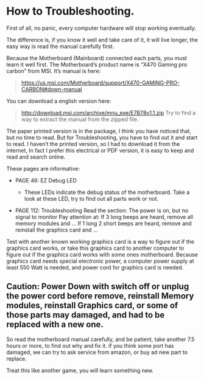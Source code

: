 # How to Troubleshooting.

First of all, no panic, every computer hardware will stop working eventually.

The difference is, if you know it well and take care of  it, it will live longer, the easy way is read the manual carefully first.

Because the Motherboard (Mainboard) connected each parts, you must learn it well first. The Motherboard’s product name is “X470 Gaming pro carbon” from MSI.  It’s manual is here: 
> https://us.msi.com/Motherboard/support/X470-GAMING-PRO-CARBON#down-manual

You can download a english version here:
> http://download.msi.com/archive/mnu_exe/E7B78v1.1.zip
Try to find a way  to extract the manual from the zipped file.

The paper printed version is in the package, I think you have noticed that, but no time to read.
But for Troubleshooting, you have to find out it and start to read.
I haven’t the printed version, so I had to download it from the internet, In fact I prefer this electrical or PDF version, it is easy to keep and read and search online.

These pages are informative:
- PAGE 46: EZ Debug LED
  - These LEDs indicate the debug status of the motherboard.
    Take a look at these LED, try to find out all parts work or not.

- PAGE 112: Troubleshooting
Read the section:
The power is on, but no signal to monitor
Pay attention at: 
If 3 long beeps are heard, remove all memory modules and ...
If 1 long 2 short beeps are heard, remove and reinstall the graphics card and ...

Test with another known working graphics card is a way to figure out if the graphics card works, or take this graphics card to another computer to figure out if the graphics card works with some ones motherboard. Because graphics card needs special electronic power, a computer power supply at least 550 Watt is needed, and power cord for graphics card is needed.

## Caution: Power Down with switch off or unplug the power cord before remove, reinstall Memory modules, reinstall Graphics card, or some of those parts may damaged, and had to be replaced with a new one.

So read the motherboard manual carefully, and be patient, take another 7.5 hours or more, to find out why and fix it. if you think some port has damaged, we can try to ask service from amazon, or buy ad new part to replace.

Treat this like another game, you will learn something new.
